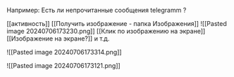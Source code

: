 Например: Есть ли непрочитанные сообщения telegramm ?

[[активность]]
	[[Получить изображение - папка Изображения]]
![[Pasted image 20240706173230.png]]
	[[Клик по изображению на экране]]
	[[Изображение на экране?]]
и т.д.


![[Pasted image 20240706173314.png]]

![[Pasted image 20240706173121.png]]